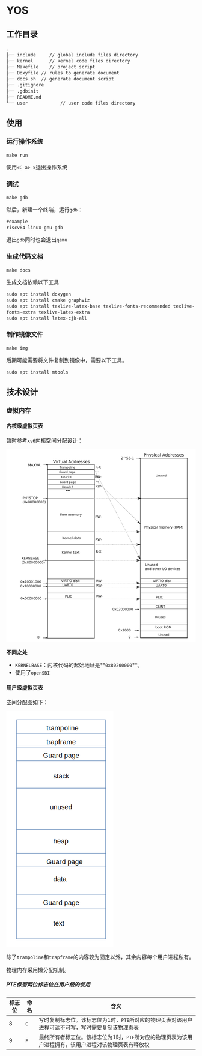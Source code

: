 # YOS

## 工作目录

```
.
├── include		// global include files directory
├── kernel		// kernel code files directory
├── Makefile	// project script
├── Doxyfile // rules to generate document
├── docs.sh  // generate document script
├── .gitignore
├── .gdbinit
├── README.md
└── user			// user code files directory
```

## 使用

### 运行操作系统

```shell
make run
```

使用`<C-a> x`退出操作系统

### 调试

```shell
make gdb
```

然后，新建一个终端，运行`gdb`：

```shell
#example
riscv64-linux-gnu-gdb
```

退出`gdb`同时也会退出`qemu`

### 生成代码文档

```shell
make docs
```

生成文档依赖以下工具

```shell
sudo apt install doxygen
sudo apt install cmake graphviz
sudo apt install texlive-latex-base texlive-fonts-recommended texlive-fonts-extra texlive-latex-extra
sudo apt install latex-cjk-all
```

### 制作镜像文件

```shell
make img
```

后期可能需要将文件复制到镜像中，需要以下工具。

```shell
sudo apt install mtools
```

## 技术设计

### 虚拟内存

#### 内核级虚拟页表

暂时参考`xv6`内核空间分配设计：

![image-20230405193732290](https://raw.githubusercontent.com/YEWPO/yewpoblogonlinePic/main/image-20230405193732290.png)

**不同之处**

- `KERNELBASE`：内核代码的起始地址是**`0x80200000`**。
- 使用了`openSBI`

#### 用户级虚拟页表

空间分配图如下：

![image-20230405195454251](https://raw.githubusercontent.com/YEWPO/yewpoblogonlinePic/main/image-20230405195454251.png)

除了`trampoline`和`trapframe`的内容较为固定以外，其余内容每个用户进程私有。

物理内存采用懒分配机制。

##### PTE保留两位标志位在用户级的使用

| 标志位 | 命名 | 含义                                                         |
| ------ | ---- | ------------------------------------------------------------ |
| 8      | `C`  | 写时复制标志位。该标志位为1时，`PTE`所对应的物理页表对该用户进程可读不可写，写时需要复制该物理页表 |
| 9      | `F`  | 最终所有者标志位。该标志位为1时，`PTE`所对应的物理页表为该用户进程拥有，该用户进程对该物理页表有释放权 |

